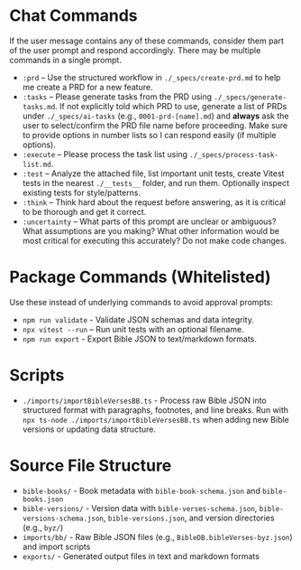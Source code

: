 # Chat Commands

If the user message contains any of these commands, consider them part of the user prompt and respond accordingly. There may be multiple commands in a single prompt.

- `:prd` – Use the structured workflow in `./_specs/create-prd.md` to help me create a PRD for a new feature.
- `:tasks` – Please generate tasks from the PRD using `./_specs/generate-tasks.md`. If not explicitly told which PRD to use, generate a list of PRDs under `./_specs/ai-tasks` (e.g., `0001-prd-[name].md`) and **always** ask the user to select/confirm the PRD file name before proceeding. Make sure to provide options in number lists so I can respond easily (if multiple options).
- `:execute` – Please process the task list using `./_specs/process-task-list.md`.
- `:test` – Analyze the attached file, list important unit tests, create Vitest tests in the nearest `./__tests__` folder, and run them. Optionally inspect existing tests for style/patterns.
- `:think` – Think hard about the request before answering, as it is critical to be thorough and get it correct.
- `:uncertainty` – What parts of this prompt are unclear or ambiguous? What assumptions are you making? What other information would be most critical for executing this accurately? Do not make code changes.

# Package Commands (Whitelisted)

Use these instead of underlying commands to avoid approval prompts:

- `npm run validate` - Validate JSON schemas and data integrity.
- `npx vitest --run` – Run unit tests with an optional filename.
- `npm run export` - Export Bible JSON to text/markdown formats.

# Scripts

- `./imports/importBibleVersesBB.ts` - Process raw Bible JSON into structured format with paragraphs, footnotes, and line breaks. Run with `npx ts-node ./imports/importBibleVersesBB.ts` when adding new Bible versions or updating data structure.

# Source File Structure

- `bible-books/` - Book metadata with `bible-book-schema.json` and `bible-books.json`
- `bible-versions/` - Version data with `bible-verses-schema.json`, `bible-versions-schema.json`, `bible-versions.json`, and version directories (e.g., `byz/`)
- `imports/bb/` - Raw Bible JSON files (e.g., `BibleDB.bibleVerses-byz.json`) and import scripts
- `exports/` - Generated output files in text and markdown formats
